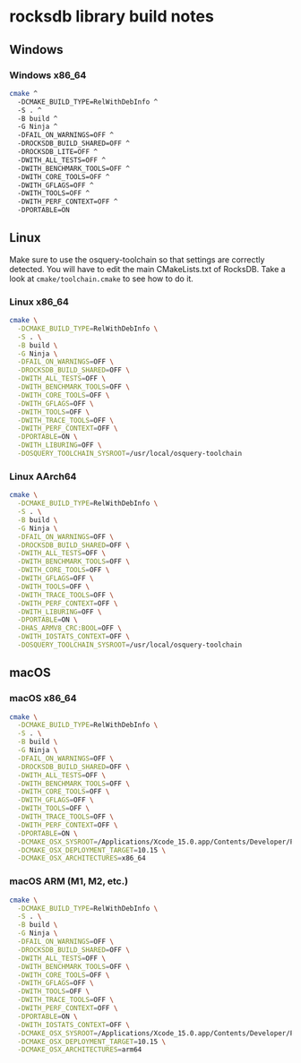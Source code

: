 # rocksdb library build notes

## Windows

### Windows x86_64

```sh
cmake ^
  -DCMAKE_BUILD_TYPE=RelWithDebInfo ^
  -S . ^
  -B build ^
  -G Ninja ^
  -DFAIL_ON_WARNINGS=OFF ^
  -DROCKSDB_BUILD_SHARED=OFF ^
  -DROCKSDB_LITE=OFF ^
  -DWITH_ALL_TESTS=OFF ^
  -DWITH_BENCHMARK_TOOLS=OFF ^
  -DWITH_CORE_TOOLS=OFF ^
  -DWITH_GFLAGS=OFF ^
  -DWITH_TOOLS=OFF ^
  -DWITH_PERF_CONTEXT=OFF ^
  -DPORTABLE=ON
```

## Linux

Make sure to use the osquery-toolchain so that settings are correctly detected. You will have to edit the main CMakeLists.txt of RocksDB. Take a look at `cmake/toolchain.cmake` to see how to do it.

### Linux x86_64

```sh
cmake \
  -DCMAKE_BUILD_TYPE=RelWithDebInfo \
  -S . \
  -B build \
  -G Ninja \
  -DFAIL_ON_WARNINGS=OFF \
  -DROCKSDB_BUILD_SHARED=OFF \
  -DWITH_ALL_TESTS=OFF \
  -DWITH_BENCHMARK_TOOLS=OFF \
  -DWITH_CORE_TOOLS=OFF \
  -DWITH_GFLAGS=OFF \
  -DWITH_TOOLS=OFF \
  -DWITH_TRACE_TOOLS=OFF \
  -DWITH_PERF_CONTEXT=OFF \
  -DPORTABLE=ON \
  -DWITH_LIBURING=OFF \
  -DOSQUERY_TOOLCHAIN_SYSROOT=/usr/local/osquery-toolchain
```

### Linux AArch64

```bash
cmake \
  -DCMAKE_BUILD_TYPE=RelWithDebInfo \
  -S . \
  -B build \
  -G Ninja \
  -DFAIL_ON_WARNINGS=OFF \
  -DROCKSDB_BUILD_SHARED=OFF \
  -DWITH_ALL_TESTS=OFF \
  -DWITH_BENCHMARK_TOOLS=OFF \
  -DWITH_CORE_TOOLS=OFF \
  -DWITH_GFLAGS=OFF \
  -DWITH_TOOLS=OFF \
  -DWITH_TRACE_TOOLS=OFF \
  -DWITH_PERF_CONTEXT=OFF \
  -DWITH_LIBURING=OFF \
  -DPORTABLE=ON \
  -DHAS_ARMV8_CRC:BOOL=OFF \
  -DWITH_IOSTATS_CONTEXT=OFF \
  -DOSQUERY_TOOLCHAIN_SYSROOT=/usr/local/osquery-toolchain
```

## macOS

### macOS x86_64

```sh
cmake \
  -DCMAKE_BUILD_TYPE=RelWithDebInfo \
  -S . \
  -B build \
  -G Ninja \
  -DFAIL_ON_WARNINGS=OFF \
  -DROCKSDB_BUILD_SHARED=OFF \
  -DWITH_ALL_TESTS=OFF \
  -DWITH_BENCHMARK_TOOLS=OFF \
  -DWITH_CORE_TOOLS=OFF \
  -DWITH_GFLAGS=OFF \
  -DWITH_TOOLS=OFF \
  -DWITH_TRACE_TOOLS=OFF \
  -DWITH_PERF_CONTEXT=OFF \
  -DPORTABLE=ON \
  -DCMAKE_OSX_SYSROOT=/Applications/Xcode_15.0.app/Contents/Developer/Platforms/MacOSX.platform/Developer/SDKs/MacOSX14.2.sdk \
  -DCMAKE_OSX_DEPLOYMENT_TARGET=10.15 \
  -DCMAKE_OSX_ARCHITECTURES=x86_64
```

### macOS ARM (M1, M2, etc.)

```sh
cmake \
  -DCMAKE_BUILD_TYPE=RelWithDebInfo \
  -S . \
  -B build \
  -G Ninja \
  -DFAIL_ON_WARNINGS=OFF \
  -DROCKSDB_BUILD_SHARED=OFF \
  -DWITH_ALL_TESTS=OFF \
  -DWITH_BENCHMARK_TOOLS=OFF \
  -DWITH_CORE_TOOLS=OFF \
  -DWITH_GFLAGS=OFF \
  -DWITH_TOOLS=OFF \
  -DWITH_TRACE_TOOLS=OFF \
  -DWITH_PERF_CONTEXT=OFF \
  -DPORTABLE=ON \
  -DWITH_IOSTATS_CONTEXT=OFF \
  -DCMAKE_OSX_SYSROOT=/Applications/Xcode_15.0.app/Contents/Developer/Platforms/MacOSX.platform/Developer/SDKs/MacOSX14.2.sdk \
  -DCMAKE_OSX_DEPLOYMENT_TARGET=10.15 \
  -DCMAKE_OSX_ARCHITECTURES=arm64
```
